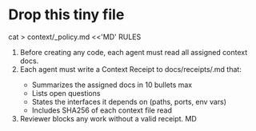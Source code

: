 # Drop this tiny file

cat > context/_policy.md <<'MD'
RULES

1) Before creating any code, each agent must read all assigned context docs.
2) Each agent must write a Context Receipt to docs/receipts/<agent>.md that:
   - Summarizes the assigned docs in 10 bullets max
   - Lists open questions
   - States the interfaces it depends on (paths, ports, env vars)
   - Includes SHA256 of each context file read
3) Reviewer blocks any work without a valid receipt.
MD
